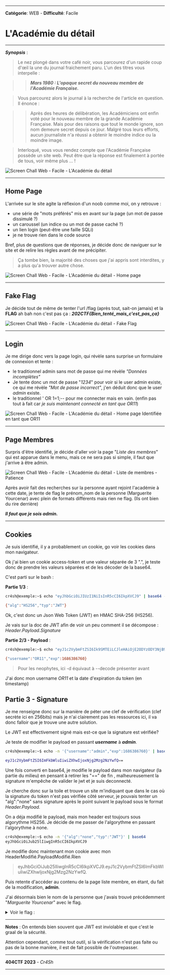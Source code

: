 ****
**Catégorie**: WEB - **Difficulté**: Facile 
# L'Académie du détail

****

***Synopsis*** :
  > Le nez plongé dans votre café noir, vous parcourez d'un rapide coup d'œil la une du journal fraichement paru. L'un des titres vous interpelle :
  
  >> ***Mars 1980 : L'opaque secret du nouveau membre de l'Académie Française.***
  
  >Vous parcourez alors le journal à la recherche de l'article en question. Il énonce :
  
  >>Après des heures de délibération, les Académiciens ont enfin voté pour le nouveau membre de la grande Académie Française. Mais pour des raisons que tout le monde ignore, son nom demeure secret depuis ce jour. Malgré tous leurs efforts, aucun journaliste n'a réussi a obtenir le moindre indice ou la moindre image.
  
  > Interloqué, vous vous rendez compte que l'Académie Française possède un site web. Peut être que la réponse est finalement à portée de tous, voir même plus ... !

<p align="center">

![Screen Chall Web - Facile - L'Académie du détail](https://github.com/Cr4Sh-Ov3R/404CTF-2023-WU/blob/main/assets/l_academie_du_detail/chall.png)

</p>


****

## Home Page 

L'arrivée sur le site agite la réflexion d'un noob comme moi, on y retrouve :

- une série de "mots préférés" mis en avant sur la page (un mot de passe dissimulé ?)
- un caroussel (un indice ou un mot de passe caché ?)
- un lien login (peut-être une faille SQLi)
- je ne trouve rien dans le code source

Bref, plus de questions que de réponses, je décide donc de naviguer sur le site et de relire les règles avant de me précipiter. 

> Ça tombe bien, la majorité des choses que j'ai appris sont interdites, y a plus qu'a trouver autre chose.

![Screen Chall Web - Facile - L'Académie du détail - Home page](https://github.com/Cr4Sh-Ov3R/404CTF-2023-WU/blob/main/assets/l_academie_du_detail/home.png)



****

## Fake Flag

Je décide tout de même de tenter l'url /flag (après tout, sait-on jamais) et la **FLAG** ah bah non c'est pas ça : 
***202CTF{Bien_tenté_mais_c'est_pas_ça}***

![Screen Chall Web - Facile - L'Académie du détail - Fake Flag](https://github.com/Cr4Sh-Ov3R/404CTF-2023-WU/blob/main/assets/l_academie_du_detail/fakeFlag.png)


****

## Login

Je me dirige donc vers la page login, qui révèle sans surprise un formulaire de connexion et tente :

 - le traditionnel admin sans mot de passe qui me révèle *"Données incomplètes"*
 - Je tente donc un mot de passe "*1234*" pour voir si le user admin existe, ce qui me révèle *"Mot de passe incorrect"*, j'en déduit donc que le user *admin* existe.
 - le traditionnel ' OR 1=1;-- pour me connecter mais en vain. (enfin pas tout à fait car *je suis maintenant connecté en tant que OR11*)

 ![Screen Chall Web - Facile - L'Académie du détail - Home page Identifiée en tant que OR11](https://github.com/Cr4Sh-Ov3R/404CTF-2023-WU/blob/main/assets/l_academie_du_detail/OR11.png)

****
## Page Membres

Surpris d'être identifié, je décide d'aller voir la page "*Liste des membres*" qui est apparue dans le menu, mais ce ne sera pas si simple, il faut que j'arrive à être admin.

![Screen Chall Web - Facile - L'Académie du détail - Liste de membres - Patience](https://github.com/Cr4Sh-Ov3R/404CTF-2023-WU/blob/main/assets/l_academie_du_detail/patience.png)


Après avoir fait des recherches sur la personne ayant rejoint l'académie à cette date, je tente de flag le prénom_nom de la personne (Marguerite Yourcenar) avec plein de formats différents mais rien ne flag. (Ils ont bien du rire derrière)

***Il faut que je sois admin.***

****
## Cookies

Je suis identifié, il y a probablement un cookie, go voir les cookies dans mon navigateur. 

Ok j'ai bien un cookie access-token et une valeur séparée de 3 ".", je teste donc de prendre les valeurs séparées et de les décoder de la base64. 

C'est parti sur le bash :

**Partie 1/3** :

```bash
cr4sh@exemple:~$ echo "eyJhbGciOiJIUzI1NiIsInR5cCI6IkpXVCJ9" | base64 --decode

{"alg":"HS256","typ":"JWT"}
```

Ok, c'est donc un Json Web Token (JWT) en HMAC SHA-256 (HS256). 

Je vais sur la doc de JWT afin de voir un peu comment il se décompose : *Header*.*Payload*.*Signature*

**Partie 2/3 - Payload** :

```bash
cr4sh@exemple:~$ echo "eyJ1c2VybmFtZSI6Ik9SMTEiLCJleHAiOjE2ODYzODY3NjB9" | base64 -d

{"username":"OR11","exp":1686386760}
```
> Pour les neophytes, ici -d équivaut à --decode présenter avant

J'ai donc mon username *OR11* et la date d'expiration du token (en timestamp)

## Partie 3 - Signature

Je me renseigne donc sur la manière de péter une clef de vérification (clef secrète ici en 256bits) mais je n'ai clairement pas les ressources ici, il va donc falloir que je trouve une autre solution.

Le JWT est effectivement signé mais est-ce que la signature est vérifiée? 

Je teste de modifier le payload en passant ***username*** à ***admin***.

```bash
cr4sh@exemple:~$ echo -n '{"username":"admin","exp":1686386760}' | base64

eyJ1c2VybmFtZSI6ImFkbWluIiwiZXhwIjoxNjg2Mzg2NzYwfQ==
```
Une fois converti en base64, je modifie le payload dans mon navigateur (la partie du milieu) en pensant à retirer les "==" de fin , malheureusement la signature m'empêche de valider le jwt et je suis deconnecté. 

Je cherche donc sur la toile et trouve un site m'indiquant que dans le cas où la signature du token n'est pas vérifiée côté serveur, je pouvais tenter un "alg":"none" sans signature après le point suivant le payload sous le format *Header.Payload.*

On a déja modifié le payload, mais mon header est toujours sous algorythme HS256. Je décide de me passer de l'algorythme en passant l'algorythme à none.

```bash
cr4sh@exemple:~$ echo -n '{"alg":"none","typ":"JWT"}' | base64
eyJhbGciOiJub25lIiwgInR5cCI6IkpXVCJ9
```

Je modifie donc maintenant mon cookie avec mon HeaderModifié.PayloadModifié.Rien

> eyJhbGciOiJub25lIiwgInR5cCI6IkpXVCJ9.eyJ1c2VybmFtZSI6ImFkbWluIiwiZXhwIjoxNjg2Mzg2NzYwfQ.

Puis retente d'accéder au contenu de la page liste membre, en étant, du fait de la modification, **admin**.

J'ai désormais bien le nom de la personne que j'avais trouvé précédemment "*Marguerite Yourcenar*" avec le flag. 

<details>
<summary>Voir le flag :</summary>
FLAG : 404CTF{JWT_M41_1MP13M3N73_=L35_Pr0813M35}
</details>

****
**Notes** :
On entends bien souvent que JWT est inviolable et que c'est le graal de la sécurité. 

Attention cependant, comme tout outil, si la vérification n'est pas faite ou pas de la bonne manière, il est de fait possible de l'outrepasser.


****
**404CTF 2023** - *Cr4Sh*
****
